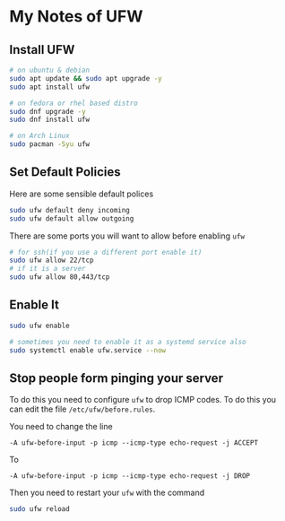 # My Notes of UFW

## Install UFW
```bash
# on ubuntu & debian
sudo apt update && sudo apt upgrade -y
sudo apt install ufw

# on fedora or rhel based distro
sudo dnf upgrade -y
sudo dnf install ufw

# on Arch Linux
sudo pacman -Syu ufw
```

## Set Default Policies
Here are some sensible default polices
```bash
sudo ufw default deny incoming
sudo ufw default allow outgoing
```
There are some ports you will want to allow before enabling `ufw`
```bash
# for ssh(if you use a different port enable it)
sudo ufw allow 22/tcp
# if it is a server
sudo ufw allow 80,443/tcp
```

## Enable It
```bash
sudo ufw enable

# sometimes you need to enable it as a systemd service also
sudo systemctl enable ufw.service --now
```

## Stop people form pinging your server
To do this you need to configure `ufw` to drop ICMP codes. To do this you can edit the file `/etc/ufw/before.rules`.

You need to change the line
```
-A ufw-before-input -p icmp --icmp-type echo-request -j ACCEPT
```
To
```
-A ufw-before-input -p icmp --icmp-type echo-request -j DROP
```
Then you need to restart your `ufw` with the command
```bash
sudo ufw reload
```
